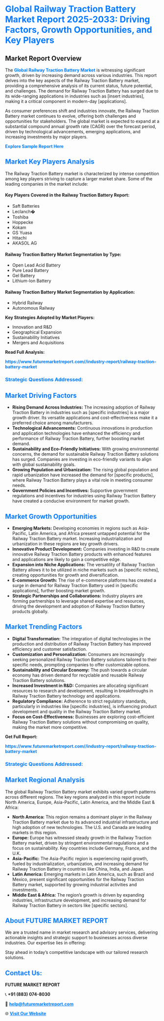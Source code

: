 <h1 style="color: #007BFF;">Global Railway Traction Battery Market Report 2025-2033: Driving Factors, Growth Opportunities, and Key Players</h1>

<section id="overview">
<h2>Market Report Overview</h2>
<p>The <a href="https://www.futuremarketreport.com//industry-report/railway-traction-battery-market" style="color: #007BFF; text-decoration: none;"><strong>Global Railway Traction Battery Market</strong></a> is witnessing significant growth, driven by increasing demand across various industries. This report delves into the key aspects of the Railway Traction Battery market, providing a comprehensive analysis of its current status, future potential, and challenges. The demand for Railway Traction Battery has surged due to its wide-ranging applications in industries such as [insert industries], making it a critical component in modern-day [applications].</p>
<p>As consumer preferences shift and industries innovate, the Railway Traction Battery market continues to evolve, offering both challenges and opportunities for stakeholders. The global market is expected to expand at a substantial compound annual growth rate (CAGR) over the forecast period, driven by technological advancements, emerging applications, and increasing investments by major players.</p>
</section>

<section id="overview">
<p><a href="https://www.futuremarketreport.com//request-sample/reportId=76758" style="color: #007BFF; text-decoration: none;"><strong>Explore Sample Report Here</strong></a></p>
</section>

<section id="key-players">
<h2 style="color: #007BFF;">Market Key Players Analysis</h2>
<p>The Railway Traction Battery market is characterized by intense competition among key players striving to capture a larger market share. Some of the leading companies in the market include:</p>
<h4>Key Players Covered in the Railway Traction Battery Report:</h4>
<ul><li>Saft Batteries</li><li>Leclanch�</li><li>Toshiba</li><li>Hoppecke</li><li>Kokam</li><li>GS Yuasa</li><li>Hitachi</li><li>AKASOL AG</li></ul>
<h4>Railway Traction Battery Market Segmentation by Type:</h4>
<ul><li>Open Lead Acid Battery</li><li>Pure Lead Battery</li><li>Gel Battery</li><li>Lithium-Ion Battery</li></ul>

<h4>Railway Traction Battery Market Segmentation by Application:</h4>
<ul><li>Hybrid Railway</li><li>Autonomous Railway</li></ul>
<p><strong>Key Strategies Adopted by Market Players:</strong></p>
<ul>
<li>Innovation and R&D</li>
<li>Geographical Expansion</li>
<li>Sustainability Initiatives</li>
<li>Mergers and Acquisitions</li>
</ul>
</section>

<section>
<p><strong>Read Full Analysis: </strong></p><a href="https://www.futuremarketreport.com//industry-report/railway-traction-battery-market" style="color: #007BFF; text-decoration: none;"><strong>https://www.futuremarketreport.com//industry-report/railway-traction-battery-market</strong></a>
<h3 style="color: #007BFF;">Strategic Questions Addressed:</h3>
</section>

<section id="driving-factors">
<h2 style="color: #007BFF;">Market Driving Factors</h2>
<ul>
<li><strong>Rising Demand Across Industries:</strong> The increasing adoption of Railway Traction Battery in industries such as [specific industries] is a major growth driver. Its versatile applications and cost-effectiveness make it a preferred choice among manufacturers.</li>
<li><strong>Technological Advancements:</strong> Continuous innovations in production and application technologies have enhanced the efficiency and performance of Railway Traction Battery, further boosting market demand.</li>
<li><strong>Sustainability and Eco-Friendly Initiatives:</strong> With growing environmental concerns, the demand for sustainable Railway Traction Battery solutions has surged. Companies are investing in eco-friendly variants to align with global sustainability goals.</li>
<li><strong>Growing Population and Urbanization:</strong> The rising global population and rapid urbanization have increased the demand for [specific products], where Railway Traction Battery plays a vital role in meeting consumer needs.</li>
<li><strong>Government Policies and Incentives:</strong> Supportive government regulations and incentives for industries using Railway Traction Battery have created a conducive environment for market growth.</li>
</ul>
</section>

<section id="growth-opportunities">
<h2 style="color: #007BFF;">Market Growth Opportunities</h2>
<ul>
<li><strong>Emerging Markets:</strong> Developing economies in regions such as Asia-Pacific, Latin America, and Africa present untapped potential for the Railway Traction Battery market. Increasing industrialization and urbanization in these regions are key growth drivers.</li>
<li><strong>Innovative Product Development:</strong> Companies investing in R&D to create innovative Railway Traction Battery products with enhanced features and applications are likely to gain a competitive edge.</li>
<li><strong>Expansion into Niche Applications:</strong> The versatility of Railway Traction Battery allows it to be utilized in niche markets such as [specific niches], creating opportunities for growth and diversification.</li>
<li><strong>E-commerce Growth:</strong> The rise of e-commerce platforms has created a surge in demand for Railway Traction Battery used in [specific applications], further boosting market growth.</li>
<li><strong>Strategic Partnerships and Collaborations:</strong> Industry players are forming partnerships to leverage shared expertise and resources, driving the development and adoption of Railway Traction Battery products globally.</li>
</ul>
</section>

<section id="trending-factors">
<h2 style="color: #007BFF;">Market Trending Factors</h2>
<ul>
<li><strong>Digital Transformation:</strong> The integration of digital technologies in the production and distribution of Railway Traction Battery has improved efficiency and customer satisfaction.</li>
<li><strong>Customization and Personalization:</strong> Consumers are increasingly seeking personalized Railway Traction Battery solutions tailored to their specific needs, prompting companies to offer customizable options.</li>
<li><strong>Sustainability and Circular Economy:</strong> The push towards a circular economy has driven demand for recyclable and reusable Railway Traction Battery solutions.</li>
<li><strong>Increased Investment in R&D:</strong> Companies are allocating significant resources to research and development, resulting in breakthroughs in Railway Traction Battery technology and applications.</li>
<li><strong>Regulatory Compliance:</strong> Adherence to strict regulatory standards, particularly in industries like [specific industries], is influencing product development and quality in the Railway Traction Battery market.</li>
<li><strong>Focus on Cost-Effectiveness:</strong> Businesses are exploring cost-efficient Railway Traction Battery solutions without compromising on quality, making the market more competitive.</li>
</ul>
</section>

<section>
<p><strong>Get Full Report: </strong></p><a href="https://www.futuremarketreport.com//industry-report/railway-traction-battery-market" style="color: #007BFF; text-decoration: none;"><strong>https://www.futuremarketreport.com//industry-report/railway-traction-battery-market</strong></a>
<h3 style="color: #007BFF;">Strategic Questions Addressed:</h3>
</section>


<section id="regional-analysis">
<h2 style="color: #007BFF;">Market Regional Analysis</h2>
<p>The global Railway Traction Battery market exhibits varied growth patterns across different regions. The key regions analyzed in this report include North America, Europe, Asia-Pacific, Latin America, and the Middle East & Africa:</p>
<ul>
<li><strong>North America:</strong> This region remains a dominant player in the Railway Traction Battery market due to its advanced industrial infrastructure and high adoption of new technologies. The U.S. and Canada are leading markets in this region.</li>
<li><strong>Europe:</strong> Europe has witnessed steady growth in the Railway Traction Battery market, driven by stringent environmental regulations and a focus on sustainability. Key countries include Germany, France, and the U.K.</li>
<li><strong>Asia-Pacific:</strong> The Asia-Pacific region is experiencing rapid growth, fueled by industrialization, urbanization, and increasing demand for Railway Traction Battery in countries like China, India, and Japan.</li>
<li><strong>Latin America:</strong> Emerging markets in Latin America, such as Brazil and Mexico, present significant opportunities for the Railway Traction Battery market, supported by growing industrial activities and investments.</li>
<li><strong>Middle East & Africa:</strong> The region’s growth is driven by expanding industries, infrastructure development, and increasing demand for Railway Traction Battery in sectors like [specific sectors].</li>
</ul>
</section>

<footer>
<h2 style="color: #007BFF;">About FUTURE MARKET REPORT</h2>
<p>We are a trusted name in market research and advisory services, delivering actionable insights and strategic support to businesses across diverse industries. Our expertise lies in offering:</p>

<p>Stay ahead in today’s competitive landscape with our tailored research solutions.</p>

<h2 style="color: #007BFF;">Contact Us:</h2>
<p><strong>FUTURE MARKET REPORT</strong></p>
<p>📞 <strong>+91 (883) 074-8030</strong></p>
<p>📧 <strong><a href="mailto:help@futuremarketreport.com" style="color: #007BFF;">help@futuremarketreport.com</a></strong></p>
<p>🌐 <strong><a href="https://www.futuremarketreport.com/" style="color: #007BFF;">Visit Our Website</a></strong></p>
</footer>